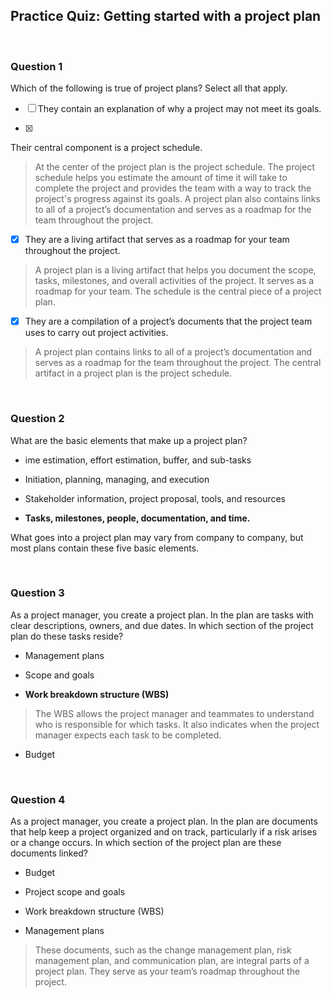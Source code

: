 ## Practice Quiz: Getting started with a project plan

<br>

### Question 1

Which of the following is true of project plans? Select all that apply.

+ [ ] They contain an explanation of why a project may not meet its goals. 

+ [x] 
Their central component is a project schedule.

> At the center of the project plan is the project schedule. The project schedule helps you estimate the amount of time it will take to complete the project and provides the team with a way to track the project's progress against its goals. A project plan also contains links to all of a project’s documentation and serves as a roadmap for the team throughout the project.

+ [x] They are a living artifact that serves as a roadmap for your team throughout the project.

> A project plan is a living artifact that helps you document the scope, tasks, milestones, and overall activities of the project. It serves as a roadmap for your team. The schedule is the central piece of a project plan.

+ [x] They are a compilation of a project’s documents that the project team uses to carry out project activities. 

> A project plan contains links to all of a project’s documentation and serves as a roadmap for the team throughout the project. The central artifact in a project plan is the project schedule. 

<br>

### Question 2

What are the basic elements that make up a project plan?

- ime estimation, effort estimation, buffer, and sub-tasks


- Initiation, planning, managing, and execution


- Stakeholder information, project proposal, tools, and resources  


- **Tasks, milestones, people, documentation, and time.**

> 
What goes into a project plan may vary from company to company, but most plans contain these five basic elements.

<br>

### Question 3

As a project manager, you create a project plan. In the plan are tasks with clear descriptions, owners, and due dates. In which section of the project plan do these tasks reside?

- Management plans


- Scope and goals


- **Work breakdown structure (WBS)**

> The WBS allows the project manager and teammates to understand who is responsible for which tasks. It also indicates when the project manager expects each task to be completed.

- Budget

<br>

### Question 4

As a project manager, you create a project plan. In the plan are documents that help keep a project organized and on track, particularly if a risk arises or a change occurs. In which section of the project plan are these documents linked? 

- Budget


- Project scope and goals


- Work breakdown structure (WBS)


- Management plans

> These documents, such as the change management plan, risk management plan, and communication plan, are integral parts of a project plan. They serve as your team’s roadmap throughout the project.